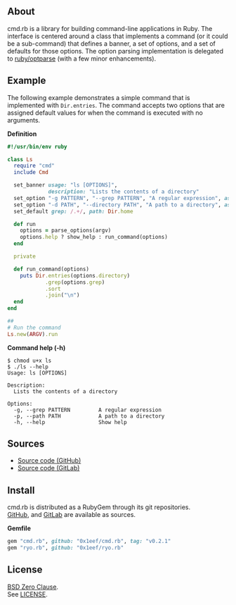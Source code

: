 ## About

cmd.rb is a library for building command-line applications
in Ruby. The interface is centered around a class that implements
a command (or it could be a sub-command) that defines a banner,
a set of options, and a set of defaults for those options. The
option parsing implementation is delegated to
[ruby/optparse](https://github.com/ruby/optparse)
(with a few minor enhancements).

## Example

The following example demonstrates a simple command that is
implemented with `Dir.entries`. The command accepts two options
that are assigned default values for when the command is executed
with no arguments.

**Definition**

```ruby
#!/usr/bin/env ruby

class Ls
  require "cmd"
  include Cmd

  set_banner usage: "ls [OPTIONS]",
             description: "Lists the contents of a directory"
  set_option "-g PATTERN", "--grep PATTERN", "A regular expression", as: Regexp
  set_option "-d PATH", "--directory PATH", "A path to a directory", as: String
  set_default grep: /.+/, path: Dir.home

  def run
    options = parse_options(argv)
    options.help ? show_help : run_command(options)
  end

  private

  def run_command(options)
    puts Dir.entries(options.directory)
            .grep(options.grep)
            .sort
            .join("\n")
  end
end

##
# Run the command
Ls.new(ARGV).run
```

**Command help (-h)**

```
$ chmod u+x ls
$ ./ls --help
Usage: ls [OPTIONS]

Description:
  Lists the contents of a directory

Options:
  -g, --grep PATTERN         A regular expression
  -p, --path PATH            A path to a directory
  -h, --help                 Show help

```

## Sources

* [Source code (GitHub)](https://github.com/0x1eef/cmd.rb#readme)
* [Source code (GitLab)](https://gitlab.com/0x1eef/cmd.rb#about)

## Install

cmd.rb is distributed as a RubyGem through its git repositories. <br>
[GitHub](https://github.com/0x1eef/cmd.rb),
and
[GitLab](https://gitlab.com/0x1eef/cmd.rb)
are available as sources.

**Gemfile**

```ruby
gem "cmd.rb", github: "0x1eef/cmd.rb", tag: "v0.2.1"
gem "ryo.rb", github: "0x1eef/ryo.rb"
```

## <a id="license"> License </a>

[BSD Zero Clause](https://choosealicense.com/licenses/0bsd/).
<br>
See [LICENSE](./LICENSE).
